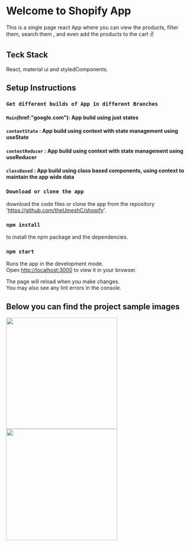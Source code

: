 # Welcome to Shopify App

This is a single page react App where you can view the products, filter them, search them , and even add the products to the cart ✌

## Teck Stack

React, material ui and styledComponents.

## Setup Instructions

### `Get different builds of App in different Branches`

#### `Main`(href:"google.com"): App bulid using just states 

#### `contextState` : App build using context with state management using useState

#### `contextReducer` : App build using context with state management using useReducer

#### `classBased` : App build using class based components, using context to maintain the app wide data

### `Download or clone the app`
download the code files or clone the app from the repository 'https://github.com/theUmeshC/shopify'.

### `npm install`
to install the npm package and the dependencies.    

### `npm start`
Runs the app in the development mode.\
Open [http://localhost:3000](http://localhost:3000) to view it in your browser.

The page will reload when you make changes.\
You may also see any lint errors in the console.

## Below you can find the project sample images

<img src="https://i.postimg.cc/66b9h3p0/Screenshot-2022-11-01-135335.png" width='300'>
<img src="https://i.postimg.cc/nr4gg3tB/Screenshot.png" width='300'>
